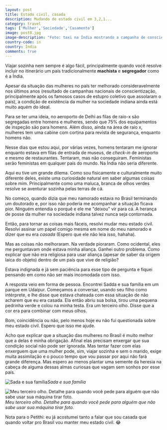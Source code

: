 ```yaml
---
layout: post
title: Estado civil, casada
description: Mudando de estado civil em 3,2,1...
category: travel
tags: ['Mulher','Sociedade','Casamento']
image: post8.jpg
image-description: "Foto: taxi na Índia mostrando a campanha de conscientização em favor aos direitos da mulher."
country-code: in
country: Índia
comments: true
---
```


Viajar sozinha nem sempre é algo fácil, principalmente quando você resolve incluir no itinerário um país tradicionalmente **machista** e **segregador** como é a Índia.

Apesar da situação das mulheres no país ter melhorado consideravelmente nos últimos anos (resultado de campanhas nacionais de conscientização, principalmente após os famosos casos de estupro coletivo que assolaram o país), a condição de existência da mulher na sociedade indiana ainda está muito aquém do ideal.

Para se ter uma ideia, no aeroporto de Delhi as filas de raio-x são segregadas entre homens e mulheres, sendo que 75% dos equipamentos de inspeção são para homens. Além disso, ainda na área de raio x, mulheres tem uma cabine com cortina para revista de segurança, enquanto homens não.

Nesse dias que estou aqui, por várias vezes, homens tentaram me ignorar enquanto estava em filas de entrada de museus, de *check-in* de aeroporto e mesmo de restaurantes. Tentaram, mas não conseguiram. Feministas serão feministas em qualquer país do mundo. Na Índia não seria diferente.

Aqui eu tive um grande dilema. Como sou fisicamente e culturalmente muito diferente deles, existe uma curiosidade natural em saber algumas coisas sobre mim. Principalmente como uma maluca, branca de olhos verdes resolve se aventurar sozinha pelas terras de cá.

No começo, quando dizia que meu namorado estava no Brasil terminando um doutorado e, por isso não poderia me acompanhar a situação ficava pior. Ninguém entendia o porquê e ele me "deixou" vir para cá. A herança de posse da mulher na sociedade indiana talvez nunca seja contornada.

Então, para tornar as coisas mais fáceis, resolvi mudar meu estado civil. Resolvi assinar um papel comigo mesma em nome do meu namorado e dizer que eu era _casada_ (Espero que ele não leia isso, hahaha).

Mas as coisas não melhoraram. Na verdade pioraram. Como ocidental, eles me perguntavam onde estava minha aliança. Ganhei outro problema. Como explicar que não era religiosa para usar aliança (apesar de saber da origem laica do objeto) dentro de um país que vive de religião?

Estava indignada e já sem paciência para esse tipo de pergunta e fiquei pensando em como não ser mais incomodada com isso. 

A resposta veio em forma de pessoa. Encontrei Sadda e sua família em um parque em Udaipur. Começamos a conversar, usando seu filho como intérprete, e lhe disse que estava chateada com essa situação de não acharem que eu era casada. Ela então abriu sua bolsa, tirou uma pequena pedrinha verde e colou na minha testa. Era um terceiro olho. Disse que a cor era para combinar com meus olhos.

Bom, coincidência ou não, pelo menos hoje eu não fui questionada sobre meu estado civil. Espero que isso me ajude.

Acho que explicar que a situação das mulheres no Brasil é muito melhor que a delas é minha obrigação. Afinal elas precisam enxergar que sua condição social não pode ser ignorada. Mas tentar fazer com elas enxerguem que uma mulher pode, sim, viajar sozinha e sem o marido, exige muita assimilação e o pouco tempo que vou passar por aqui não fará grande diferença. Mas espero ao menos plantar uma semente da heresia na cabeça de alguma dessas almas curiosas que vagam sem sonhos por esse país.

![Sada e sua família]({{site.baseurl}}/assets/images/photos/posts/sada.jpg)*Sada e sua família*

![Meu terceiro olho. Detalhe para quando você pede para alguém que não sabe usar sua máquina tirar foto.]({{site.baseurl}}/assets/images/photos/posts/eu3olho.jpg)*Meu terceiro olho. Detalhe para quando você pede para alguém que não sabe usar sua máquina tirar foto.*

Nota para o Petithi: eu já acostumei tanto a falar que sou casada que quando voltar pro Brasil vou manter meu estado civil. :joy:
